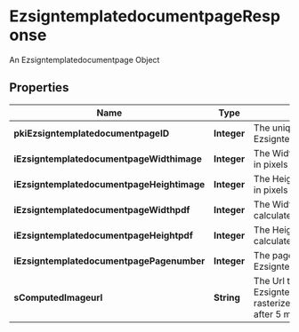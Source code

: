 

# EzsigntemplatedocumentpageResponse

An Ezsigntemplatedocumentpage Object

## Properties

| Name | Type | Description | Notes |
|------------ | ------------- | ------------- | -------------|
|**pkiEzsigntemplatedocumentpageID** | **Integer** | The unique ID of the Ezsigntemplatedocumentpage |  |
|**iEzsigntemplatedocumentpageWidthimage** | **Integer** | The Width of the page&#39;s image in pixels calculated at 100 DPI |  |
|**iEzsigntemplatedocumentpageHeightimage** | **Integer** | The Height of the page&#39;s image in pixels calculated at 100 DPI |  |
|**iEzsigntemplatedocumentpageWidthpdf** | **Integer** | The Width of the page in points calculated at 72 DPI |  |
|**iEzsigntemplatedocumentpageHeightpdf** | **Integer** | The Height of the page in points calculated at 72 DPI |  |
|**iEzsigntemplatedocumentpagePagenumber** | **Integer** | The page number in the Ezsigntemplatedocument |  |
|**sComputedImageurl** | **String** | The Url to the Ezsigntemplatedocumentpage&#39;s rasterized image.  Url will expire after 5 minutes. |  |



